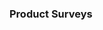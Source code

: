 <link rel="stylesheet" href="{{baseUrl}}/book/css/textbook.css">

<div class="website-content">

### Product Surveys

<div id="main">

<include src="./introduction/topicPanel.md" />

</div>
</div>
